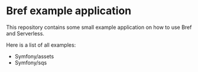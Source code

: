 # Bref example application

This repository contains some small example application on how to use Bref and Serverless. 

Here is a list of all examples: 

* Symfony/assets
* Symfony/sqs